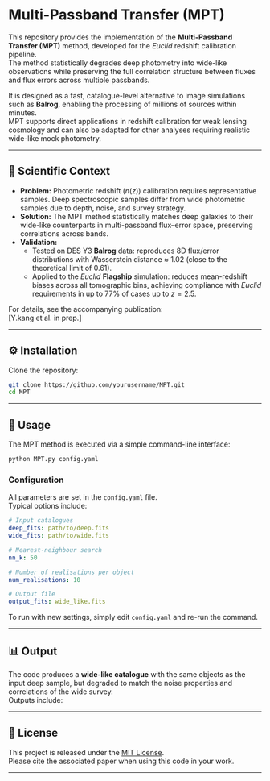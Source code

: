 # Multi-Passband Transfer (MPT)

This repository provides the implementation of the **Multi-Passband Transfer (MPT)** method, developed for the *Euclid* redshift calibration pipeline.  
The method statistically degrades deep photometry into wide-like observations while preserving the full correlation structure between fluxes and flux errors across multiple passbands.  

It is designed as a fast, catalogue-level alternative to image simulations such as **Balrog**, enabling the processing of millions of sources within minutes.  
MPT supports direct applications in redshift calibration for weak lensing cosmology and can also be adapted for other analyses requiring realistic wide-like mock photometry.

---

## 🔬 Scientific Context

- **Problem:** Photometric redshift ($n(z)$) calibration requires representative samples. Deep spectroscopic samples differ from wide photometric samples due to depth, noise, and survey strategy.  
- **Solution:** The MPT method statistically matches deep galaxies to their wide-like counterparts in multi-passband flux–error space, preserving correlations across bands.  
- **Validation:**  
  - Tested on DES Y3 **Balrog** data: reproduces 8D flux/error distributions with Wasserstein distance ≈ 1.02 (close to the theoretical limit of 0.61).  
  - Applied to the *Euclid* **Flagship** simulation: reduces mean-redshift biases across all tomographic bins, achieving compliance with *Euclid* requirements in up to 77% of cases up to $z=2.5$.  

For details, see the accompanying publication:  
[Y.kang et al. in prep.]

---

## ⚙️ Installation

Clone the repository:

```bash
git clone https://github.com/yourusername/MPT.git
cd MPT
```

---

## 🚀 Usage

The MPT method is executed via a simple command-line interface:

```bash
python MPT.py config.yaml
```

### Configuration

All parameters are set in the `config.yaml` file.  
Typical options include:

```yaml
# Input catalogues
deep_fits: path/to/deep.fits
wide_fits: path/to/wide.fits

# Nearest-neighbour search
nn_k: 50

# Number of realisations per object
num_realisations: 10

# Output file
output_fits: wide_like.fits
```

To run with new settings, simply edit `config.yaml` and re-run the command.

---

## 📊 Output

The code produces a **wide-like catalogue** with the same objects as the input deep sample, but degraded to match the noise properties and correlations of the wide survey.  
Outputs include:  

---

## 📄 License

This project is released under the [MIT License](LICENSE).  
Please cite the associated paper when using this code in your work.  

---
